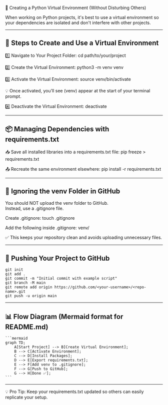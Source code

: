 🐍 Creating a Python Virtual Environment (Without Disturbing Others)

When working on Python projects, it's best to use a virtual environment so your dependencies are isolated and don't interfere with other projects.

------------------------------------------------------------
📌 Steps to Create and Use a Virtual Environment
------------------------------------------------------------

1️⃣ Navigate to Your Project Folder:
    cd path/to/your/project

2️⃣ Create the Virtual Environment:
    python3 -m venv venv

3️⃣ Activate the Virtual Environment:
    source venv/bin/activate

💡 Once activated, you’ll see (venv) appear at the start of your terminal prompt.

4️⃣ Deactivate the Virtual Environment:
    deactivate


------------------------------------------------------------
📦 Managing Dependencies with requirements.txt
------------------------------------------------------------

📥 Save all installed libraries into a requirements.txt file:
    pip freeze > requirements.txt

📤 Recreate the same environment elsewhere:
    pip install -r requirements.txt


------------------------------------------------------------
🚫 Ignoring the venv Folder in GitHub
------------------------------------------------------------

You should NOT upload the venv folder to GitHub.  
Instead, use a .gitignore file.

Create .gitignore:
    touch .gitignore

Add the following inside .gitignore:
    venv/

✅ This keeps your repository clean and avoids uploading unnecessary files.


------------------------------------------------------------
🚀 Pushing Your Project to GitHub
------------------------------------------------------------

    git init
    git add .
    git commit -m "Initial commit with example script"
    git branch -M main
    git remote add origin https://github.com/<your-username>/<repo-name>.git
    git push -u origin main


------------------------------------------------------------
📊 Flow Diagram (Mermaid format for README.md)
------------------------------------------------------------

    ```mermaid
    graph TD;
        A[Start Project] --> B[Create Virtual Environment];
        B --> C[Activate Environment];
        C --> D[Install Packages];
        D --> E[Export requirements.txt];
        E --> F[Add venv to .gitignore];
        F --> G[Push to GitHub];
        G --> H[Done ✅];
    ```

------------------------------------------------------------

💡 Pro Tip: Keep your requirements.txt updated so others can easily replicate your setup.
